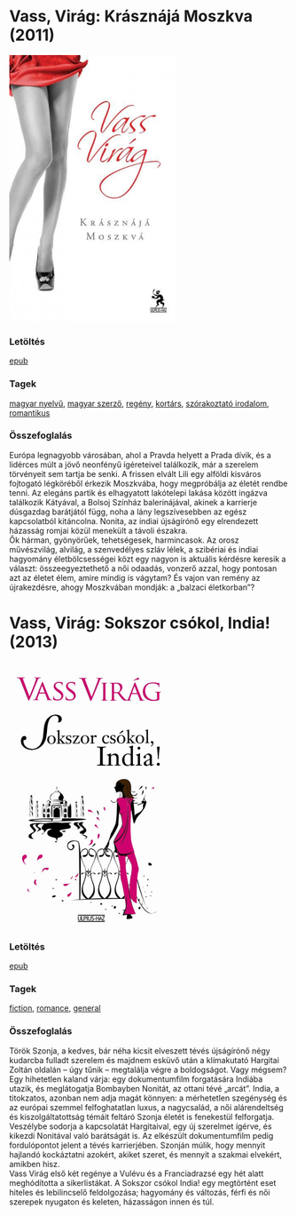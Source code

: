 # <a name="id_306">Vass, Virág: Krásznájá Moszkva (2011)</a>
<img src="https://github.com/BercziSandor/calibre_lib/raw/main/libs/main/Vass%2C%20Virag/Krasznaja%20Moszkva%20%28306%29/cover.jpg" alt="cover" width="300"/>

### Letöltés
[epub](https://github.com/BercziSandor/calibre_lib/raw/main/libs/main/Vass%2C%20Virag/Krasznaja%20Moszkva%20%28306%29/Krasznaja%20Moszkva%20-%20Vass%2C%20Virag.epub)

### Tagek
[magyar nyelvű](https://github.com/berczisandor/calibre_lib/libs/main/_tags/magyar%20nyelv%c5%b1.md), [magyar szerző](https://github.com/berczisandor/calibre_lib/libs/main/_tags/magyar%20szerz%c5%91.md), [regény](https://github.com/berczisandor/calibre_lib/libs/main/_tags/reg%c3%a9ny.md), [kortárs](https://github.com/berczisandor/calibre_lib/libs/main/_tags/kort%c3%a1rs.md), [szórakoztató irodalom](https://github.com/berczisandor/calibre_lib/libs/main/_tags/sz%c3%b3rakoztat%c3%b3%20irodalom.md), [romantikus](https://github.com/berczisandor/calibre_lib/libs/main/_tags/romantikus.md)

### Összefoglalás
<div>
<p>Európa ​legnagyobb városában, ahol a Pravda helyett a Prada dívik, és a lidérces múlt a jövő neonfényű ígéreteivel találkozik, már a szerelem törvényeit sem tartja be senki. A frissen elvált Lili egy alföldi kisváros fojtogató légköréből érkezik Moszkvába, hogy megpróbálja az életét rendbe tenni. Az elegáns partik és elhagyatott lakótelepi lakása között ingázva találkozik Kátyával, a Bolsoj Színház balerinájával, akinek a karrierje dúsgazdag barátjától függ, noha a lány legszívesebben az egész kapcsolatból kitáncolna. Nonita, az indiai újságírónő egy elrendezett házasság romjai közül menekült a távoli északra.<br>Ők hárman, gyönyörűek, tehetségesek, harmincasok. Az orosz művészvilág, alvilág, a szenvedélyes szláv lélek, a szibériai és indiai hagyomány életbölcsességei közt egy nagyon is aktuális kérdésre keresik a választ: összeegyeztethető a női odaadás, vonzerő azzal, hogy pontosan azt az életet élem, amire mindig is vágytam? És vajon van remény az újrakezdésre, ahogy Moszkvában mondják: a „balzaci életkorban”?</p></div>


# <a name="id_309">Vass, Virág: Sokszor csókol, India! (2013)</a>
<img src="https://github.com/BercziSandor/calibre_lib/raw/main/libs/main/Vass%2C%20Virag/Sokszor%20csokol%2C%20India%21%20%28309%29/cover.jpg" alt="cover" width="300"/>

### Letöltés
[epub](https://github.com/BercziSandor/calibre_lib/raw/main/libs/main/Vass%2C%20Virag/Sokszor%20csokol%2C%20India%21%20%28309%29/Sokszor%20csokol%2C%20India%21%20-%20Vass%2C%20Virag.epub)

### Tagek
[fiction](https://github.com/berczisandor/calibre_lib/libs/main/_tags/fiction.md), [romance](https://github.com/berczisandor/calibre_lib/libs/main/_tags/romance.md), [general](https://github.com/berczisandor/calibre_lib/libs/main/_tags/general.md)

### Összefoglalás
<div>
<p>Török ​Szonja, a kedves, bár néha kicsit elveszett tévés újságírónő négy kudarcba fulladt szerelem és majdnem esküvő után a klímakutató Hargitai Zoltán oldalán – úgy tűnik – megtalálja végre a boldogságot. Vagy mégsem? Egy hihetetlen kaland várja: egy dokumentumfilm forgatására Indiába utazik, és meglátogatja Bombayben Nonitát, az ottani tévé „arcát”. India, a titokzatos, azonban nem adja magát könnyen: a mérhetetlen szegénység és az európai szemmel felfoghatatlan luxus, a nagycsalád, a női alárendeltség és kiszolgáltatottság témáit feltáró Szonja életét is fenekestül felforgatja. Veszélybe sodorja a kapcsolatát Hargitaival, egy új szerelmet ígérve, és kikezdi Nonitával való barátságát is. Az elkészült dokumentumfilm pedig fordulópontot jelent a tévés karrierjében. Szonján múlik, hogy mennyit hajlandó kockáztatni azokért, akiket szeret, és mennyit a szakmai elvekért, amikben hisz.<br>Vass Virág első két regénye a Vulévu és a Franciadrazsé egy hét alatt meghódította a sikerlistákat. A Sokszor csókol India! egy megtörtént eset hiteles és lebilincselő feldolgozása; hagyomány és változás, férfi és női szerepek nyugaton és keleten, házasságon innen és túl.</p></div>


